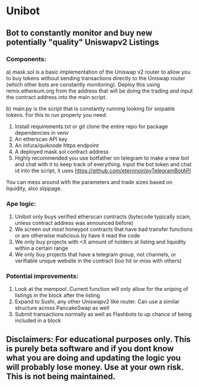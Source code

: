 # Unibot
## Bot to constantly monitor and buy new potentially "quality" Uniswapv2 Listings

### Components:

a) mask.sol is a basic implementation of the Uniswap v2 router to allow you to buy tokens without sending transactions directly to the Uniswap router (which other bots are constantly monitoring). Deploy this using remix.ethereum.org from the address that will be doing the trading and input the contract address into the main script.

b) main.py is the script that is constantly running looking for snipable tokens. For this to run properly you need:

1. Install requirements.txt or git clone the entire repo for package dependencies in venv
2. An etherscan API key
3. An infura/quiknode https endpoint
4. A deployed mask.sol contract address
5. Highly recommended you use botfather on telegram to make a new bot and chat with it to keep track of everything. Input the bot token and chat id into the script, it uses https://github.com/eternnoir/pyTelegramBotAPI

You can mess around with the parameters and trade sizes based on liquidity, also slippage. 

### Ape logic:

1. Unibot only buys verified etherscan contracts (bytecode typically scam, unless contract address was announced before)
2. We screen out *most* honeypot contracts that have bad transfer functions or are otherwise malicious by have it read the code
3. We only buy projects with <X amount of holders at listing and liquidity within a certain range
4. We only buy projects that have a telegram group, not channels, or verifiable unique website in the contract (too hit or miss with others)

### Potential improvements:

1. Look at the mempool. Current function will only allow for the sniping of listings in the block after the listing
2. Expand to Sushi, any other Uniswapv2 like router. Can use a similar structure across PancakeSwap as well
3. Submit transactions normally as well as Flashbots to up chance of being included in a block
                                
## Disclaimers: For educational purposes only. This is purely beta software and if you dont know what you are doing and updating the logic you will probably lose money. Use at your own risk. This is not being maintained. 
